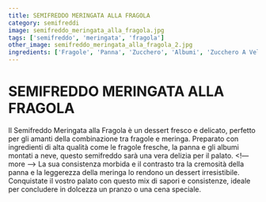 ```yaml
---
title: SEMIFREDDO MERINGATA ALLA FRAGOLA
category: semifreddi
image: semifreddo_meringata_alla_fragola.jpg
tags: ['semifreddo', 'meringata', 'fragola']
other_image: semifreddo_meringata_alla_fragola_2.jpg
ingredients: ['Fragole', 'Panna', 'Zucchero', 'Albumi', 'Zucchero A Velo']
---
```

# SEMIFREDDO MERINGATA ALLA FRAGOLA
Il Semifreddo Meringata alla Fragola è un dessert fresco e delicato, perfetto per gli amanti della combinazione tra fragole e meringa. Preparato con ingredienti di alta qualità come le fragole fresche, la panna e gli albumi montati a neve, questo semifreddo sarà una vera delizia per il palato.
<!— more —>
La sua consistenza morbida e il contrasto tra la cremosità della panna e la leggerezza della meringa lo rendono un dessert irresistibile. Conquistate il vostro palato con questo mix di sapori e consistenze, ideale per concludere in dolcezza un pranzo o una cena speciale.
